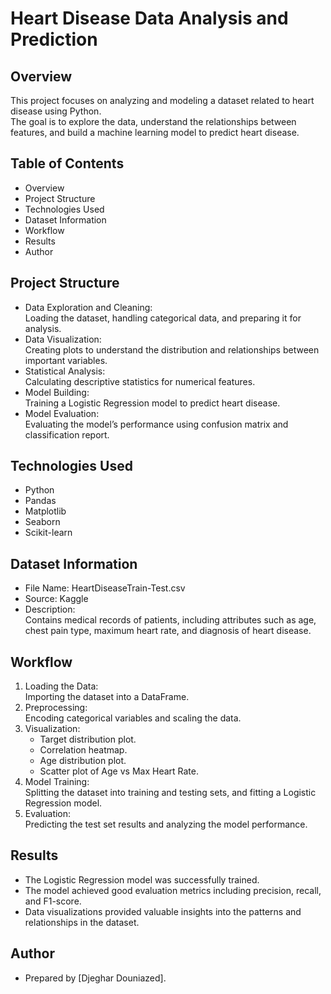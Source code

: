 # Heart Disease Data Analysis and Prediction

## Overview
This project focuses on analyzing and modeling a dataset related to heart disease using Python.  
The goal is to explore the data, understand the relationships between features, and build a machine learning model to predict heart disease.

## Table of Contents
- Overview
- Project Structure
- Technologies Used
- Dataset Information
- Workflow
- Results
- Author

## Project Structure
- Data Exploration and Cleaning:  
  Loading the dataset, handling categorical data, and preparing it for analysis.
- Data Visualization:  
  Creating plots to understand the distribution and relationships between important variables.
- Statistical Analysis:  
  Calculating descriptive statistics for numerical features.
- Model Building:  
  Training a Logistic Regression model to predict heart disease.
- Model Evaluation:  
  Evaluating the model’s performance using confusion matrix and classification report.

## Technologies Used
- Python
- Pandas
- Matplotlib
- Seaborn
- Scikit-learn

## Dataset Information
- File Name: HeartDiseaseTrain-Test.csv
- Source: Kaggle
- Description:  
  Contains medical records of patients, including attributes such as age, chest pain type, maximum heart rate, and diagnosis of heart disease.

## Workflow
1. Loading the Data:  
   Importing the dataset into a DataFrame.
2. Preprocessing:  
   Encoding categorical variables and scaling the data.
3. Visualization:  
   - Target distribution plot.
   - Correlation heatmap.
   - Age distribution plot.
   - Scatter plot of Age vs Max Heart Rate.
4. Model Training:  
   Splitting the dataset into training and testing sets, and fitting a Logistic Regression model.
5. Evaluation:  
   Predicting the test set results and analyzing the model performance.

## Results
- The Logistic Regression model was successfully trained.
- The model achieved good evaluation metrics including precision, recall, and F1-score.
- Data visualizations provided valuable insights into the patterns and relationships in the dataset.

## Author
- Prepared by [Djeghar Douniazed].
